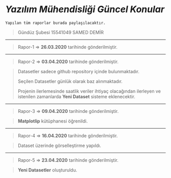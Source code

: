 # *Yazılım Mühendisliği Güncel Konular*


    Yapılan tüm raporlar burada paylaşılacaktır.

> Gündüz Şubesi
15541049 SAMED DEMİR
--------------------------------------------------------------
> Rapor-1 => **26.03.2020** tarihinde gönderilmiştir.
--------------------------------------------------------------
> Rapor-2 => **03.04.2020** tarihinde gönderilmiştir.

> Datasetler sadece github repository içinde bulunmaktadır.
> 
> Seçilen Datasetler günlük olarak baz alınmaktadır.
> 
> Projenin ilerlemesinde saatlik veriler ihtiyaç olacağından ilerleyen ve istenilen zamanlarda **Yeni Dataset** sisteme eklenecektir.
--------------------------------------------------------------
> Rapor-3 => **09.04.2020** tarihinde gönderilmiştir.

> **Matplotlip** kütüphanesi öğrenildi.
--------------------------------------------------------------
> Rapor-4 => **16.04.2020** tarihinde gönderilmiştir.

> Dataset üzerinde görselleştirme yapıldı.
--------------------------------------------------------------
> Rapor-5 => **23.04.2020** tarihinde gönderilmiştir.

> **Yeni Datasetler** oluşturuldu.
